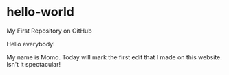 # hello-world
My First Repository on GitHub

Hello everybody!

My name is Momo. Today will mark the first edit that I made on this website. Isn't it spectacular!
